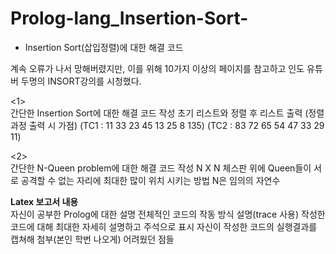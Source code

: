 # Prolog-lang_Insertion-Sort-
- Insertion Sort(삽입정렬)에 대한 해결 코드

계속 오류가 나서 망해버렸지만, 이를 위해 10가지 이상의 페이지를 참고하고 
인도 유튜버 두명의 INSORT강의를 시청했다.

<1> <br> 
간단한 Insertion Sort에 대한 해결 코드 작성
초기 리스트와 정렬 후 리스트 출력 (정렬 과정 출력 시 가점)
(TC1 : 11 33 23 45 13 25 8 135) 
(TC2 : 83 72 65 54 47 33 29 11)

<2> <br>
간단한 N-Queen problem에 대한 해결 코드 작성
N X N 체스판 위에 Queen들이 서로 공격할 수 없는 자리에 최대한 많이 위치 시키는 방법 N은 임의의 자연수

<b>Latex 보고서 내용 </b> <br>
자신이 공부한 Prolog에 대한 설명
전체적인 코드의 작동 방식 설명(trace 사용)
작성한 코드에 대해 최대한 자세히 설명하고 주석으로 표시 자신이 작성한 코드의 실행결과를 캡쳐해 첨부(본인 학번 나오게) 어려웠던 점들
